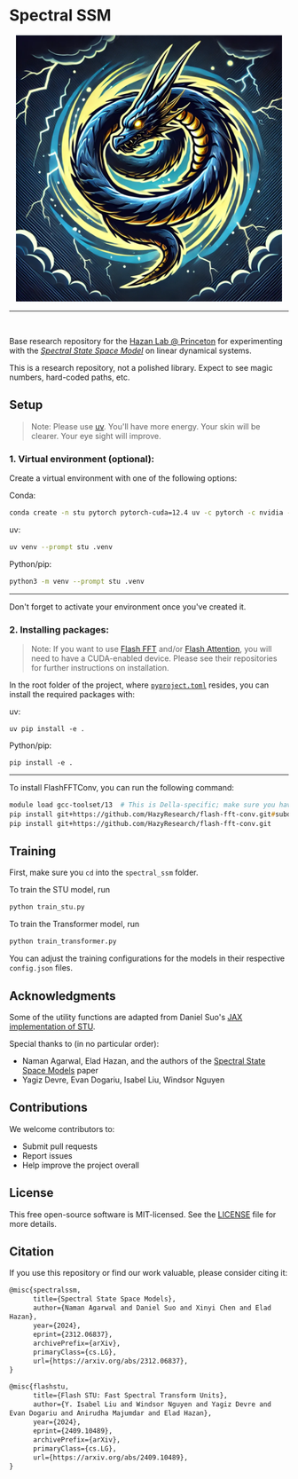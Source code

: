 # Spectral SSM

<div align="center">
  <img src="docs/stu.webp" alt="A blue Dragon in a twister" width="480">
</div>

---

<br />

Base research repository for the [Hazan Lab @ Princeton](https://sites.google.com/view/gbrainprinceton/projects/spectral-transformers?authuser=0) for experimenting with the [<em>Spectral State Space Model</em>](https://arxiv.org/abs/2312.06837) on linear dynamical systems.

This is a research repository, not a polished library. Expect to see magic numbers, hard-coded paths, etc.

## Setup

> Note: Please use [uv](https://docs.astral.sh/uv/getting-started/installation/). You'll have more energy. Your skin will be clearer. Your eye sight will improve.

### 1. Virtual environment (optional):

Create a virtual environment with one of the following options:

Conda:
```zsh
conda create -n stu pytorch pytorch-cuda=12.4 uv -c pytorch -c nvidia -c conda-forge -y
```

uv:
```zsh
uv venv --prompt stu .venv
```

Python/pip:
```zsh
python3 -m venv --prompt stu .venv
```

---

Don't forget to activate your environment once you've created it.

### 2. Installing packages:

> Note: If you want to use [Flash FFT](https://github.com/HazyResearch/flash-fft-conv) and/or [Flash Attention](https://github.com/Dao-AILab/flash-attention), you will need to have a CUDA-enabled device. Please see their repositories for further instructions on installation.

In the root folder of the project, where [`pyproject.toml`](pyproject.toml) resides, you can install the required packages with:

uv:
```python3
uv pip install -e .
```

Python/pip:
```python3
pip install -e .
```

---

To install FlashFFTConv, you can run the following command:
```zsh
module load gcc-toolset/13  # This is Della-specific; make sure you have a valid C/C++ compiler
pip install git+https://github.com/HazyResearch/flash-fft-conv.git#subdirectory=csrc/flashfftconv
pip install git+https://github.com/HazyResearch/flash-fft-conv.git
```

## Training

First, make sure you `cd` into the `spectral_ssm` folder.

To train the STU model, run

```zsh
python train_stu.py
```

To train the Transformer model, run

```zsh
python train_transformer.py
```

You can adjust the training configurations for the models in their respective `config.json` files.

## Acknowledgments

Some of the utility functions are adapted from Daniel Suo's [JAX implementation of STU](https://github.com/google-deepmind/spectral_ssm).

Special thanks to (in no particular order):
- Naman Agarwal, Elad Hazan, and the authors of the [Spectral State Space Models](https://arxiv.org/abs/2312.06837) paper
- Yagiz Devre, Evan Dogariu, Isabel Liu, Windsor Nguyen


## Contributions

We welcome contributors to:

- Submit pull requests
- Report issues
- Help improve the project overall

## License

This free open-source software is MIT-licensed. See the [LICENSE](LICENSE) file for more details.

## Citation
If you use this repository or find our work valuable, please consider citing it:

```
@misc{spectralssm,
      title={Spectral State Space Models}, 
      author={Naman Agarwal and Daniel Suo and Xinyi Chen and Elad Hazan},
      year={2024},
      eprint={2312.06837},
      archivePrefix={arXiv},
      primaryClass={cs.LG},
      url={https://arxiv.org/abs/2312.06837}, 
}
```

```
@misc{flashstu,
      title={Flash STU: Fast Spectral Transform Units}, 
      author={Y. Isabel Liu and Windsor Nguyen and Yagiz Devre and Evan Dogariu and Anirudha Majumdar and Elad Hazan},
      year={2024},
      eprint={2409.10489},
      archivePrefix={arXiv},
      primaryClass={cs.LG},
      url={https://arxiv.org/abs/2409.10489}, 
}
```
